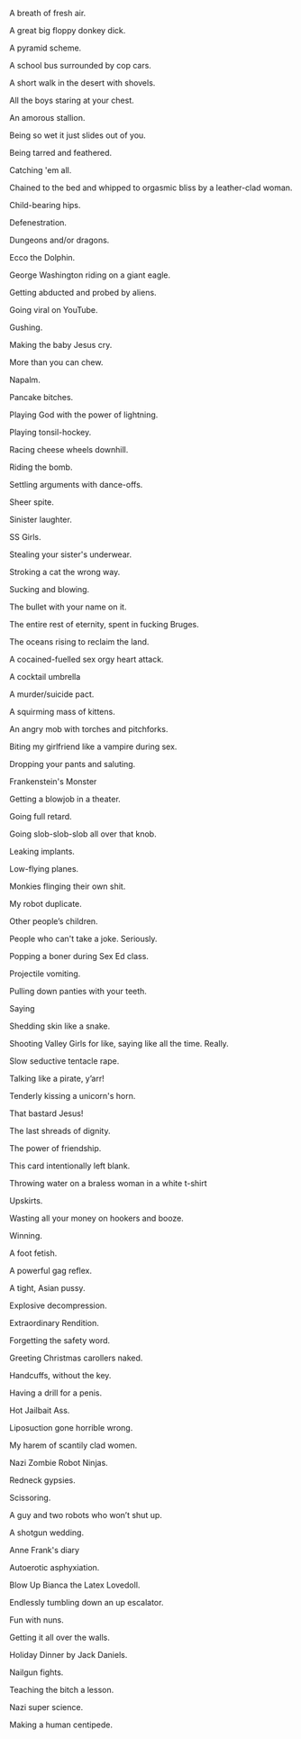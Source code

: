 A breath of fresh air.

A great big floppy donkey dick.

A pyramid scheme.

A school bus surrounded by cop cars.

A short walk in the desert with shovels.

All the boys staring at your chest.

An amorous stallion.

Being so wet it just slides out of you.

Being tarred and feathered.

Catching 'em all.

Chained to the bed and whipped to orgasmic bliss by a leather-clad woman.

Child-bearing hips.

Defenestration.

Dungeons and/or dragons.

Ecco the Dolphin.

George Washington riding on a giant eagle.

Getting abducted and probed by aliens.

Going viral on YouTube.

Gushing.

Making the baby Jesus cry.

More than you can chew.

Napalm.

Pancake bitches.

Playing God with the power of lightning.

Playing tonsil-hockey.

Racing cheese wheels downhill.

Riding the bomb.

Settling arguments with dance-offs.

Sheer spite.

Sinister laughter.

SS Girls.

Stealing your sister's underwear.

Stroking a cat the wrong way.

Sucking and blowing.

The bullet with your name on it.

The entire rest of eternity, spent in fucking Bruges.

The oceans rising to reclaim the land.

A cocained-fuelled sex orgy heart attack.

A cocktail umbrella 

A murder/suicide pact.

A squirming mass of kittens.

An angry mob with torches and pitchforks.

Biting my girlfriend like a vampire during sex.

Dropping your pants and saluting.

Frankenstein's Monster

Getting a blowjob in a theater.

Going full retard.

Going slob-slob-slob all over that knob.

Leaking implants.

Low-flying planes.

Monkies flinging their own shit.

My robot duplicate.

Other people’s children.

People who can't take a joke. Seriously.

Popping a boner during Sex Ed class.

Projectile vomiting.

Pulling down panties with your teeth.

Saying 

Shedding skin like a snake.

Shooting Valley Girls for like, saying like all the time. Really.

Slow seductive tentacle rape.

Talking like a pirate, y’arr!

Tenderly kissing a unicorn's horn.

That bastard Jesus!

The last shreads of dignity.

The power of friendship.

This card intentionally left blank.

Throwing water on a braless woman in a white t-shirt

Upskirts.

Wasting all your money on hookers and booze.

Winning.

A foot fetish.

A powerful gag reflex.

A tight, Asian pussy.

Explosive decompression.

Extraordinary Rendition.

Forgetting the safety word.

Greeting Christmas carollers naked.

Handcuffs, without the key.

Having a drill for a penis.

Hot Jailbait Ass.

Liposuction gone horrible wrong.

My harem of scantily clad women.

Nazi Zombie Robot Ninjas.

Redneck gypsies.

Scissoring.

A guy and two robots who won’t shut up.

A shotgun wedding.

Anne Frank's diary

Autoerotic asphyxiation.

Blow Up Bianca the Latex Lovedoll.

Endlessly tumbling down an up escalator.

Fun with nuns.

Getting it all over the walls.

Holiday Dinner by Jack Daniels.

Nailgun fights.

Teaching the bitch a lesson.

Nazi super science.

Making a human centipede.